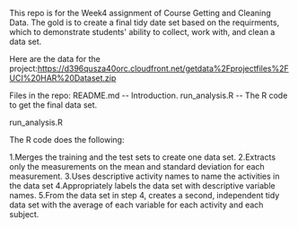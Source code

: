 This repo is for the Week4 assignment of Course Getting and Cleaning Data.
The gold is to create a final tidy date set based on the requirments, which to demonstrate students' ability to collect, work with, and clean a data set.

Here are the data for the project:https://d396qusza40orc.cloudfront.net/getdata%2Fprojectfiles%2FUCI%20HAR%20Dataset.zip

Files in the repo:
README.md -- Introduction.
run_analysis.R -- The R code to get the final data set. 


run_analysis.R 

The R code does the following: 

1.Merges the training and the test sets to create one data set.
2.Extracts only the measurements on the mean and standard deviation for each measurement.
3.Uses descriptive activity names to name the activities in the data set
4.Appropriately labels the data set with descriptive variable names.
5.From the data set in step 4, creates a second, independent tidy data set with the average of each variable for each activity and each subject.
